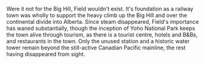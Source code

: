 Were it not for the Big Hill, Field wouldn't exist. It's foundation as a railway town was wholly to support the heavy climb up the Big Hill and over the continental divide into Alberta. Since steam disappeared, Field's importance has waned substantially, though the inception of Yoho National Park keeps the town alive through tourism, as there is a tourist centre, hotels and B&Bs, and restaurants in the town. Only the unused station and a historic water tower remain beyond the still-active Canadian Pacific mainline, the rest having disappeared from sight.